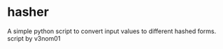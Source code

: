 # hasher
A simple python script to convert input values to different hashed forms.
script by v3nom01

